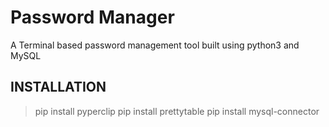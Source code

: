 # Password Manager
A Terminal based password management tool built using python3 and MySQL

## INSTALLATION

>pip install pyperclip
>pip install prettytable
>pip install mysql-connector


